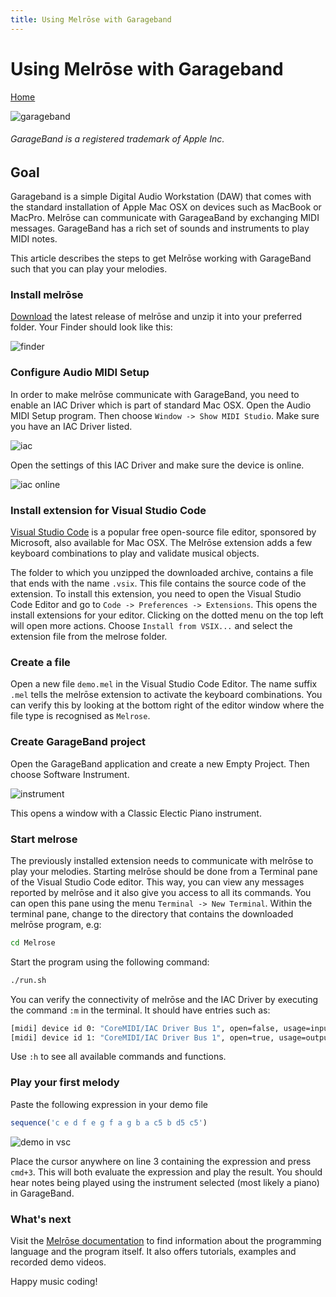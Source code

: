 ```yaml
---
title: Using Melrōse with Garageband
---
```


# Using Melrōse with Garageband

[Home](https://emicklei.github.io/melrose)

![garageband](https://storage.googleapis.com/downloads.ernestmicklei.com/melrose/garageband.png)

###### GarageBand is a registered trademark of Apple Inc. 

## Goal

Garageband is a simple Digital Audio Workstation (DAW) that comes with the standard installation of Apple Mac OSX on devices such as MacBook or MacPro.
Melrōse can communicate with GarageaBand by exchanging MIDI messages. GarageBand has a rich set of sounds and instruments to play MIDI notes. 

This article describes the steps to get Melrōse working with GarageBand such that you can play your melodies.

### Install melrōse

[Download](https://github.com/emicklei/melrose/releases) the latest release of melrōse and unzip it into your preferred folder. Your Finder should look like this:

![finder](https://storage.googleapis.com/downloads.ernestmicklei.com/melrose/melrose_finder.png)

### Configure Audio MIDI Setup

In order to make melrōse communicate with GarageBand, you need to enable an IAC Driver which is part of standard Mac OSX.
Open the Audio MIDI Setup program.
Then choose `Window -> Show MIDI Studio`.
Make sure you have an IAC Driver listed.

![iac](https://storage.googleapis.com/downloads.ernestmicklei.com/melrose/iacdriver.png)

Open the settings of this IAC Driver and make sure the device is online.

![iac online](https://storage.googleapis.com/downloads.ernestmicklei.com/melrose/iac_online.png)

### Install extension for Visual Studio Code

[Visual Studio Code](https://code.visualstudio.com/download) is a popular free open-source file editor, sponsored by Microsoft, also available for Mac OSX. 
The Melrōse extension adds a few keyboard combinations to play and validate musical objects.

The folder to which you unzipped the downloaded archive, contains a file that ends with the name `.vsix`. 
This file contains the source code of the extension.
To install this extension, you need to open the Visual Studio Code Editor and go to `Code -> Preferences -> Extensions`.
This opens the install extensions for your editor.
Clicking on the dotted menu on the top left will open more actions. 
Choose `Install from VSIX...` and select the extension file from the melrose folder.

### Create a file

Open a new file `demo.mel` in the Visual Studio Code Editor.
The name suffix `.mel` tells the melrōse extension to activate the keyboard combinations. 
You can verify this by looking at the bottom right of the editor window where the file type is recognised as `Melrose`.

### Create GarageBand project

Open the GarageBand application and create a new Empty Project.
Then choose Software Instrument.

![instrument](https://storage.googleapis.com/downloads.ernestmicklei.com/melrose/gb_software_instrument.png)

This opens a window with a Classic Electic Piano instrument.


### Start melrose

The previously installed extension needs to communicate with melrōse to play your melodies.
Starting melrōse should be done from a Terminal pane of the Visual Studio Code editor.
This way, you can view any messages reported by melrōse and it also give you access to all its commands.
You can open this pane using the menu `Terminal -> New Terminal`.
Within the terminal pane, change to the directory that contains the downloaded melrōse program, e.g:

```bash
cd Melrose
```

Start the program using the following command:

```bash
./run.sh
```

You can verify the connectivity of melrōse and the IAC Driver by executing the command `:m` in the terminal.
It should have entries such as:

```bash
[midi] device id 0: "CoreMIDI/IAC Driver Bus 1", open=false, usage=input
[midi] device id 1: "CoreMIDI/IAC Driver Bus 1", open=true, usage=output
```

Use `:h` to see all available commands and functions.

### Play your first melody

Paste the following expression in your demo file

```javascript
sequence('c e d f e g f a g b a c5 b d5 c5')
```

![demo in vsc](https://storage.googleapis.com/downloads.ernestmicklei.com/melrose/vsc_melrose_demo.png)

Place the cursor anywhere on line 3 containing the expression and press `cmd+3`.
This will both evaluate the expression and play the result.
You should hear notes being played using the instrument selected (most likely a piano) in GarageBand.

### What's next

Visit the [Melrōse documentation](https://emicklei.github.io/melrose/) to find information about the programming language and the program itself. It also offers tutorials, examples and recorded demo videos.

Happy music coding!
